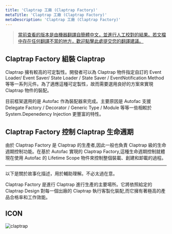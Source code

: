 ```yaml
---
title: 'Claptrap 工廠 (Claptrap Factory)'
metaTitle: 'Claptrap 工廠 (Claptrap Factory)'
metaDescription: 'Claptrap 工廠 (Claptrap Factory)'
---
```


> [當前查看的版本是由機器翻譯自簡體中文，並進行人工校對的結果。若文檔中存在任何翻譯不當的地方，歡迎點擊此處提交您的翻譯建議。](https://crwd.in/newbeclaptrap)

## Claptrap Factory 組裝 Claptrap

Claptrap 擁有較高的可定製性。開發者可以為 Claptrap 物件指定自訂的 Event Loader/ Event Saver/ State Loader / State Saver / EventNotification Method 等等一系列元件。為了適應這種可定製性，故而需要選用良好的方案來實現 Claptrap 物件的裝配。

目前框架選用的是 Autofac 作為裝配器來完成。主要原因是 Autofac 支援 Delegate Factory / Decorator / Generic Type / Module 等等一些相較於 System.Depenedency Injection 更豐富的特性。

## Claptrap Factory 控制 Claptrap 生命週期

由於 Claptrap Factory 是 Claptrap 的生產者,因此一般也負責 Claptrap 級的生命週期控制功能。在基於 Autofac 實現的 Claptrap Factory,這種生命週期控制就體現在使用 Autofac 的 Lifetime Scope 物件來控制整個裝載、創建和卸載的過程。

---

以下是關於故事化描述，用於輔助理解。不必太過在意。

Claptrap Factory 是進行 Claptrap 進行生產的主要場所。它將依照給定的 Claptrap Design 對每一個出廠的 Claptrap 執行客製化裝配,而它擁有著極高的產品合格率和工作效能。

## ICON

![claptrap](/images/claptrap_icons/claptrap_factory.svg)
